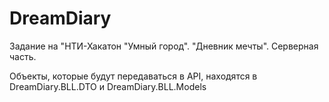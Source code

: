 # DreamDiary
Задание на "НТИ-Хакатон "Умный город". "Дневник мечты". Серверная часть.

Объекты, которые будут передаваться в API, находятся в DreamDiary.BLL.DTO и DreamDiary.BLL.Models

